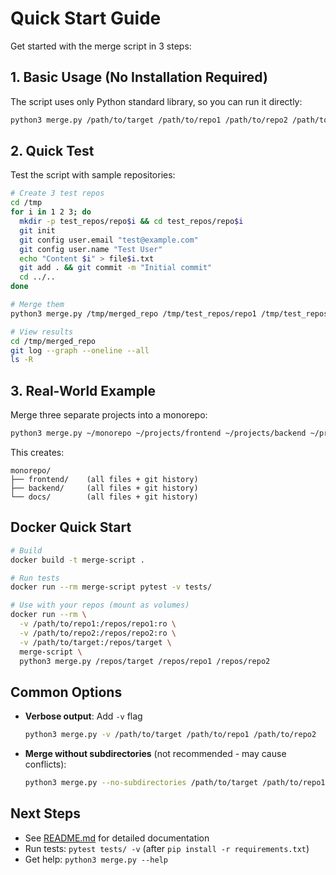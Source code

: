 # Quick Start Guide

Get started with the merge script in 3 steps:

## 1. Basic Usage (No Installation Required)

The script uses only Python standard library, so you can run it directly:

```bash
python3 merge.py /path/to/target /path/to/repo1 /path/to/repo2 /path/to/repo3
```

## 2. Quick Test

Test the script with sample repositories:

```bash
# Create 3 test repos
cd /tmp
for i in 1 2 3; do
  mkdir -p test_repos/repo$i && cd test_repos/repo$i
  git init
  git config user.email "test@example.com"
  git config user.name "Test User"
  echo "Content $i" > file$i.txt
  git add . && git commit -m "Initial commit"
  cd ../..
done

# Merge them
python3 merge.py /tmp/merged_repo /tmp/test_repos/repo1 /tmp/test_repos/repo2 /tmp/test_repos/repo3

# View results
cd /tmp/merged_repo
git log --graph --oneline --all
ls -R
```

## 3. Real-World Example

Merge three separate projects into a monorepo:

```bash
python3 merge.py ~/monorepo ~/projects/frontend ~/projects/backend ~/projects/docs
```

This creates:
```
monorepo/
├── frontend/    (all files + git history)
├── backend/     (all files + git history)
└── docs/        (all files + git history)
```

## Docker Quick Start

```bash
# Build
docker build -t merge-script .

# Run tests
docker run --rm merge-script pytest -v tests/

# Use with your repos (mount as volumes)
docker run --rm \
  -v /path/to/repo1:/repos/repo1:ro \
  -v /path/to/repo2:/repos/repo2:ro \
  -v /path/to/target:/repos/target \
  merge-script \
  python3 merge.py /repos/target /repos/repo1 /repos/repo2
```

## Common Options

- **Verbose output**: Add `-v` flag
  ```bash
  python3 merge.py -v /path/to/target /path/to/repo1 /path/to/repo2
  ```

- **Merge without subdirectories** (not recommended - may cause conflicts):
  ```bash
  python3 merge.py --no-subdirectories /path/to/target /path/to/repo1 /path/to/repo2
  ```

## Next Steps

- See [README.md](README.md) for detailed documentation
- Run tests: `pytest tests/ -v` (after `pip install -r requirements.txt`)
- Get help: `python3 merge.py --help`
